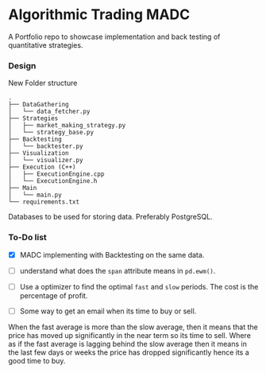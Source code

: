 # Algorithmic Trading MADC
A Portfolio repo to showcase implementation and back testing of quantitative strategies.

### Design
New Folder structure
```
.
├── DataGathering
│   └── data_fetcher.py
├── Strategies
│   ├── market_making_strategy.py
│   └── strategy_base.py
├── Backtesting
│   └── backtester.py
├── Visualization
│   └── visualizer.py
├── Execution (C++)
│   ├── ExecutionEngine.cpp
│   └── ExecutionEngine.h
├── Main
│   └── main.py
└── requirements.txt
```
Databases to be used for storing data. Preferably PostgreSQL.

<!--### Resourses
 1. [Link](https://medium.com/codex/algorithmic-trading-with-macd-in-python-1c2769a6ad1b) to Blog article for implementing the MADC algorithm based on exponential averages.-->


### To-Do list
- [x] MADC implementing with Backtesting on the same data.
- [ ] understand what does the `span` attribute means in `pd.ewm()`.
- [ ] Use a optimizer to find the optimal `fast` and `slow` periods. The cost is the percentage of profit.
- [ ] Some way to get an email when its time to buy or sell.


When the fast average is more than the slow average, then it means that the price has moved up significantly in the near term so its time to sell. Where as if the fast average is lagging behind the slow average then it means in the last few days or weeks the price has dropped significantly hence its a good time to buy.


